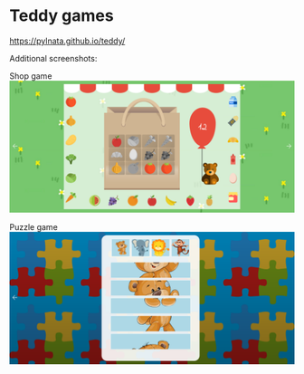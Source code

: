 
# Teddy games

https://pylnata.github.io/teddy/




Additional screenshots:

Shop game
![Alt text](screen2.png?raw=true "Shop game")

Puzzle game
![Alt text](screen3.png?raw=true "Puzzle game")

